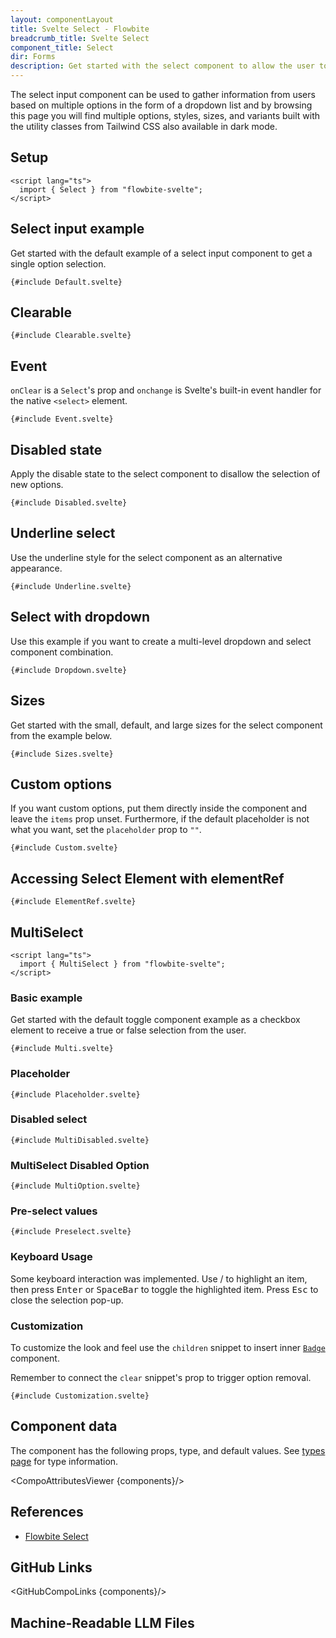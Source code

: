 ```yaml
---
layout: componentLayout
title: Svelte Select - Flowbite
breadcrumb_title: Svelte Select
component_title: Select
dir: Forms
description: Get started with the select component to allow the user to choose from one or more options from a dropdown list based on multiple styles, sizes, and variants
---
```


<script lang="ts">
import { CompoAttributesViewer,  GitHubCompoLinks, toKebabCase, LlmLink } from '../../utils'
import { Badge, Kbd  } from '$lib';
import { ArrowUpOutline, ArrowDownOutline } from 'flowbite-svelte-icons';
const components = 'Select, MultiSelect'
const dirName = "select"
</script>

The select input component can be used to gather information from users based on multiple options in the form of a dropdown list and by browsing this page you will find multiple options, styles, sizes, and variants built with the utility classes from Tailwind CSS also available in dark mode.

## Setup

```svelte example hideOutput
<script lang="ts">
  import { Select } from "flowbite-svelte";
</script>
```

## Select input example

Get started with the default example of a select input component to get a single option selection.

```svelte example
{#include Default.svelte}
```

## Clearable

```svelte example
{#include Clearable.svelte}
```

## Event

`onClear` is a `Select`'s prop and `onchange` is Svelte's built-in event handler for the native `<select>` element.

```svelte example
{#include Event.svelte}
```

## Disabled state

Apply the disable state to the select component to disallow the selection of new options.

```svelte example
{#include Disabled.svelte}
```

## Underline select

Use the underline style for the select component as an alternative appearance.

```svelte example
{#include Underline.svelte}
```

## Select with dropdown

Use this example if you want to create a multi-level dropdown and select component combination.

```svelte example class="h-64"
{#include Dropdown.svelte}
```

## Sizes

Get started with the small, default, and large sizes for the select component from the example below.

```svelte example
{#include Sizes.svelte}
```

## Custom options

If you want custom options, put them directly inside the component and leave the `items` prop unset. Furthermore, if the default placeholder is not what you want, set the `placeholder` prop to `""`.

```svelte example
{#include Custom.svelte}
```

## Accessing Select Element with elementRef

```svelte example
{#include ElementRef.svelte}
```

## MultiSelect

```svelte example hideOutput
<script lang="ts">
  import { MultiSelect } from "flowbite-svelte";
</script>
```

### Basic example

Get started with the default toggle component example as a checkbox element to receive a true or false selection from the user.

```svelte example class="h-96"
{#include Multi.svelte}
```

### Placeholder

```svelte example class="h-96"
{#include Placeholder.svelte}
```

### Disabled select

```svelte example class="h-24"
{#include MultiDisabled.svelte}
```

### MultiSelect Disabled Option

```svelte example class="h-80"
{#include MultiOption.svelte}
```

### Pre-select values

```svelte example class="h-80"
{#include Preselect.svelte}
```

### Keyboard Usage

Some keyboard interaction was implemented. Use <Kbd class="p-1.5"><ArrowUpOutline class="inline-block"/></Kbd>/<Kbd class="p-1.5"><ArrowDownOutline class="inline-block"/></Kbd> to highlight an item, then press <Kbd class="p-1.5">Enter</Kbd> or <Kbd class="p-1.5">SpaceBar</Kbd> to toggle the highlighted item. Press <Kbd class="p-1.5">Esc</Kbd> to close the selection pop-up.

### Customization

To customize the look and feel use the `children` snippet to insert inner [`Badge`](/docs/components/badge) component.

Remember to connect the `clear` snippet's prop to trigger option removal.

```svelte example class="h-96"
{#include Customization.svelte}
```

## Component data

The component has the following props, type, and default values. See [types page](/docs/pages/typescript) for type information.

<CompoAttributesViewer {components}/>

## References

- [Flowbite Select](https://flowbite.com/docs/forms/select/)

## GitHub Links

<GitHubCompoLinks {components}/>

## Machine-Readable LLM Files

<LlmLink />